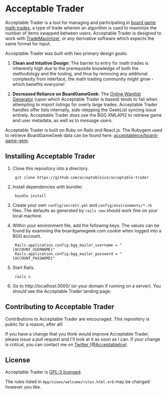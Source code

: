 # Acceptable Trader
Acceptable Trader is a tool for managing and participating in [board game math trades](https://boardgamegeek.com/wiki/page/Math_Trades), a type of trade wherein an algorithm is used to maximize the number of items swapped between users. Acceptable Trader is designed to work with [TradeMaximizer](https://boardgamegeek.com/wiki/page/TradeMaximizer), or any derivative software which expects the same format for input.

Acceptable Trader was built with two primary design goals:

1. __Clean and Intuitive Design:__ The barrier to entry for math trades is inherently high due to the prerequisite knowledge of both the methodology and the tooling, and thus by removing any additonal complexity from interface, the math trading community might grow - which benefits everyone!

2. __Decreased Reliance on BoardGameGeek:__ The [Online Wantlist Generator](http://bgg.activityclub.org/olwlg) (upon which Acceptable Trader is based) tends to fail when attempting to import listings for overly large trades. Acceptable Trader handles offer lists internally, side-stepping the GeekList syncing issue entirely. Acceptable Trader _does_ use the BGG XMLAPI2 to retrieve game and user metadata, as well as to message users.

Acceptable Trader is built on Ruby on Rails and React.js. The Rubygem used to retrieve BoardGameGeek data can be found here: [acceptableice/board-game-gem](http://github.com/acceptableice/board-game-gem).

## Installing Acceptable Trader
1. Clone this repository into a directory.

        git clone https://github.com/acceptableice/acceptable-trader

2. Install dependencies with bundler.

        bundle install
        
3. Create your own `config/secrets.yml` and `config/environments/*.rb` files. The defaults as generated by `rails new` should work fine on your local machine.

4. Within your environment file, add the following keys. The values can be found by examining the boardgamegeek.com cookie when logged into a BGG account.

        Rails.application.config.bgg_mailer_username = "[ACCOUNT_USERNAME]"
        Rails.application.config.bgg_mailer_password = "[ACCOUNT_PASSWORD]"
    
5. Start Rails.

        rails s
        
6. Go to http://localhost:3000/ (or your domain if running on a server). You should see the Acceptable Trader landing page.

## Contributing to Acceptable Trader
Contributions to Acceptable Trader are encouraged. This repository is public for a reason, after all!

If you have a change that you think would improve Acceptable Trader, please issue a pull request and I'll look at it as soon as I can. If your change is critical, you can contact me on [Twitter (@AcceptableIce)](http://twitter.com/acceptableice).

## License
Acceptable Trader is [GPL-3 licensed](https://tldrlegal.com/license/gnu-general-public-license-v3-(gpl-3)#summary).

The rules listed in `App/views/welcome/rules.html.erb` may be changed however you like.
